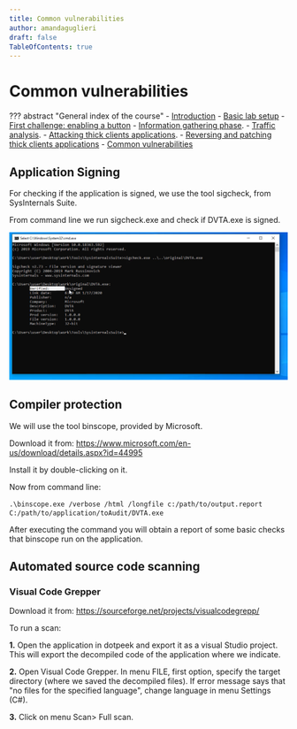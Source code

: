 ```yaml
---
title: Common vulnerabilities
author: amandaguglieri
draft: false
TableOfContents: true
---
```


# Common vulnerabilities

??? abstract "General index of the course"
    - [Introduction](tca-introduction.md)
    - [Basic lab setup](tca-basic-lab-setup.md)
    - [First challenge: enabling a button](tca-first-challenge.md)
    - [Information gathering phase](tca-information-gathering-phase.md).
    - [Traffic analysis](tca-traffic-analysis.md).
    - [Attacking thick clients applications](tca-attacking-thick-clients-applications.md).
    - [Reversing and patching thick clients applications](tca-reversing-and-patching.md)
    - [Common vulnerabilities](tca-common-vulnerabilities.md)


## Application Signing

For checking if the application is signed, we use the tool sigcheck, from SysInternals Suite.

From command line we run sigcheck.exe and check if DVTA.exe is signed.

![code](../img/tca-72.png)


## Compiler protection

We will use the tool binscope, provided by Microsoft. 

Download it from: https://www.microsoft.com/en-us/download/details.aspx?id=44995

Install it by double-clicking on it.

Now from command line:

```
.\binscope.exe /verbose /html /longfile c:/path/to/output.report C:/path/to/application/toAudit/DVTA.exe
```

After executing the command you will obtain a report of some basic checks that binscope run on the application.


## Automated source code scanning

### Visual Code Grepper

Download it from: https://sourceforge.net/projects/visualcodegrepp/

To run a scan:

**1.** Open the application in dotpeek and export it as a visual Studio project. This will export the decompiled code of the application where we indicate. 

**2.** Open Visual Code Grepper. In menu FILE, first option, specify the target directory (where we saved the decompiled files). If error message says that "no files for the specified language", change language in menu Settings (C#).

**3.** Click on menu Scan> Full scan.

